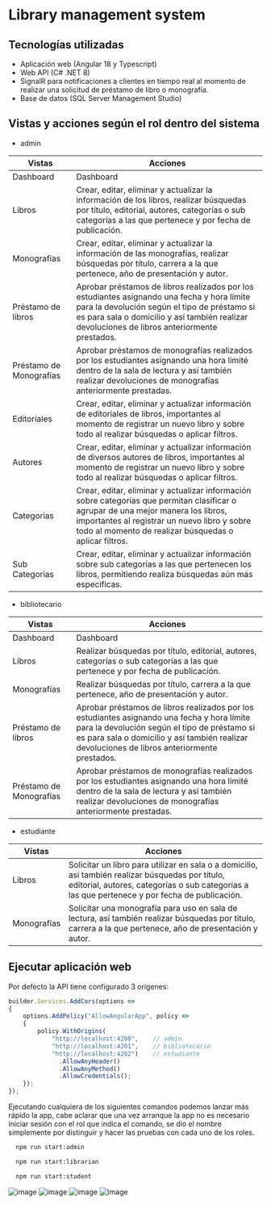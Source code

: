 # Library management system

## Tecnologías utilizadas
- Aplicación web (Angular 18 y Typescript)
- Web API (C# .NET 8)
- SignalR para notificaciones a clientes en tiempo real al momento de realizar una solicitud de préstamo de libro o monografía.
- Base de datos (SQL Server Management Studio)

## Vistas y acciones según el rol dentro del sistema

- admin

| Vistas                   | Acciones         |
| ------------------------ | ---------------- |
| Dashboard                | Dashboard | 
| Libros                   | Crear, editar, eliminar y actualizar la información de los libros, realizar búsquedas por título, editorial, autores, categorías o sub categorías a las que pertenece y por fecha de publicación.  |
| Monografías              | Crear, editar, eliminar y actualizar la información de las monografías, realizar búsquedas por título, carrera a la que pertenece, año de presentación y autor. |
| Préstamo de libros       | Aprobar préstamos de libros realizados por los estudiantes asignando una fecha y hora límite para la devolución según el tipo de préstamo si es para sala o domicilio y así también realizar devoluciones de libros anteriormente prestados. |            
| Préstamo de Monografías  | Aprobar préstamos de monografías realizados por los estudiantes asignando una hora limité dentro de la sala de lectura y así también realizar devoluciones de monografías anteriormente prestadas. |    
| Editoriales              | Crear, editar, eliminar y actualizar información de editoriales de libros, importantes al momento de registrar un nuevo libro y sobre todo al realizar búsquedas o aplicar filtros. |
| Autores                  | Crear, editar, eliminar y actualizar información de diversos autores de libros, importantes al momento de registrar un nuevo libro y sobre todo al realizar búsquedas o aplicar filtros. |
| Categorias               | Crear, editar, eliminar y actualizar información sobre categorías que permitan clasificar o agrupar de una mejor manera los libros, importantes al registrar un nuevo libro y sobre todo al momento de realizar búsquedas o aplicar filtros. |
| Sub Categorias           | Crear, editar, eliminar y actualizar información sobre sub categorías a las que pertenecen los libros, permitiendo realiza búsquedas aún más especificas. |

- bibliotecario

| Vistas                  | Acciones |
| ----------------------- | ----------- |
| Dashboard               | Dashboard |
| Libros                  | Realizar búsquedas por título, editorial, autores, categorías o sub categorías a las que pertenece y por fecha de publicación. |
| Monografías             | Realizar búsquedas por título, carrera a la que pertenece, año de presentación y autor. |
| Préstamo de libros      | Aprobar préstamos de libros realizados por los estudiantes asignando una fecha y hora límite para la devolución según el tipo de préstamo si es para sala o domicilio y así también realizar devoluciones de libros anteriormente prestados. |          
| Préstamo de Monografías | Aprobar préstamos de monografías realizados por los estudiantes asignando una hora limité dentro de la sala de lectura y así también realizar devoluciones de monografías anteriormente prestadas. |    

- estudiante

| Vistas      | Acciones |
| ----------- | ------------ |
| Libros      | Solicitar un libro para utilizar en sala o a domicilio, así también realizar búsquedas por título, editorial, autores, categorías o sub categorías a las que pertenece y por fecha de publicación. |
| Monografías | Solicitar una monografía para uso en sala de lectura, así también realizar búsquedas por título, carrera a la que pertenece, año de presentación y autor.|

## Ejecutar aplicación web

Por defecto la API tiene configurado 3 origenes:

```javascript
builder.Services.AddCors(options =>
{
    options.AddPolicy("AllowAngularApp", policy =>
    {
        policy.WithOrigins(
            "http://localhost:4200",    // admin 
            "http://localhost:4201",    // bibliotecario
            "http://localhost:4202")    // estudiante
              .AllowAnyHeader()
              .AllowAnyMethod()
              .AllowCredentials(); 
    });
});

```
Ejecutando cualquiera de los siguientes comandos podemos lanzar más rápido la app, cabe aclarar que una vez arranque la app no es necesario iniciar sesión con el rol que indica el comando, se dio el nombre simplemente por distinguir y hacer las pruebas con cada uno de los roles.

```bash
  npm run start:admin 
```

```bash
  npm run start:librarian 
```

```bash
  npm run start:student 
```

![image](https://github.com/wong17/library-management-system/assets/64237085/7aebf9f9-63de-4a02-ae51-5af5af76e6e9)
![image](https://github.com/wong17/library-management-system/assets/64237085/f7a50a14-27e7-4790-8ea3-1e21e1922901)
![image](https://github.com/user-attachments/assets/17c03825-034b-48c1-a631-4c85181f7013)
![image](https://github.com/wong17/library-management-system/assets/64237085/73679c5f-c6cc-4cbb-bb60-25e277ed9b58)
